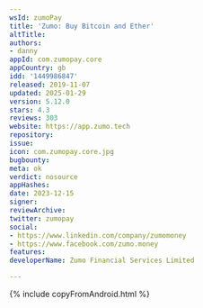 ```yaml
---
wsId: zumoPay
title: 'Zumo: Buy Bitcoin and Ether'
altTitle: 
authors:
- danny
appId: com.zumopay.core
appCountry: gb
idd: '1449986847'
released: 2019-11-07
updated: 2025-01-29
version: 5.12.0
stars: 4.3
reviews: 303
website: https://app.zumo.tech
repository: 
issue: 
icon: com.zumopay.core.jpg
bugbounty: 
meta: ok
verdict: nosource
appHashes: 
date: 2023-12-15
signer: 
reviewArchive: 
twitter: zumopay
social:
- https://www.linkedin.com/company/zumomoney
- https://www.facebook.com/zumo.money
features: 
developerName: Zumo Financial Services Limited

---
```


{% include copyFromAndroid.html %}